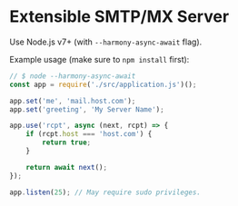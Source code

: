 # Extensible SMTP/MX Server

Use Node.js v7+ (with `--harmony-async-await` flag).

Example usage (make sure to `npm install` first):
```js
// $ node --harmony-async-await
const app = require('./src/application.js')();

app.set('me', 'mail.host.com');
app.set('greeting', 'My Server Name');

app.use('rcpt', async (next, rcpt) => {
	if (rcpt.host === 'host.com') {
		return true;
	}

	return await next();
});

app.listen(25); // May require sudo privileges.
```
